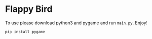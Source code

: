 # Flappy Bird

To use please download python3 and pygame and run `main.py`. Enjoy!

```bash
pip install pygame
```
